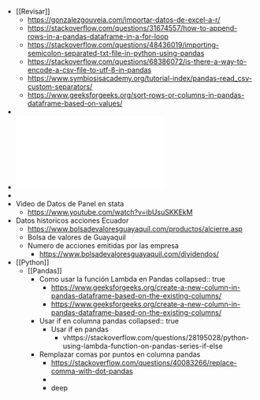 - [[Revisar]]
	- https://gonzalezgouveia.com/importar-datos-de-excel-a-r/
	- https://stackoverflow.com/questions/31674557/how-to-append-rows-in-a-pandas-dataframe-in-a-for-loop
	- https://stackoverflow.com/questions/48436019/importing-semicolon-separated-txt-file-in-python-using-pandas
	- https://stackoverflow.com/questions/68386072/is-there-a-way-to-encode-a-csv-file-to-utf-8-in-pandas
	- https://www.symbiosisacademy.org/tutorial-index/pandas-read_csv-custom-separators/
	- https://www.geeksforgeeks.org/sort-rows-or-columns-in-pandas-dataframe-based-on-values/
-
- ![UDLA-EC-TEC-2018-06.pdf](../assets/UDLA-EC-TEC-2018-06_1641417048170_0.pdf)
-
- Video de Datos de Panel en stata
	- https://www.youtube.com/watch?v=ibUsuSKKEkM
- Datos historicos acciones Ecuador
	- https://www.bolsadevaloresguayaquil.com/productos/alcierre.asp
	- Bolsa de valores de Guayaquil
	- Numero de acciones emitidas por las empresa
		- https://www.bolsadevaloresguayaquil.com/dividendos/
- [[Python]]
	- [[Pandas]]
		- Como usar la función Lambda en Pandas
		  collapsed:: true
			- https://www.geeksforgeeks.org/create-a-new-column-in-pandas-dataframe-based-on-the-existing-columns/
			- https://www.geeksforgeeks.org/create-a-new-column-in-pandas-dataframe-based-on-the-existing-columns/
		- Usar if en columna pandas
		  collapsed:: true
			- Usar if en pandas
				- vhttps://stackoverflow.com/questions/28195028/python-using-lambda-function-on-pandas-series-if-else
		- Remplazar comas por puntos en columna pandas
			- https://stackoverflow.com/questions/40083266/replace-comma-with-dot-pandas
			-
			- deep